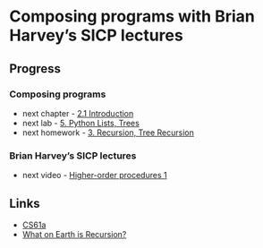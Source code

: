 # Composing programs with Brian Harvey’s SICP lectures

## Progress

### Composing programs

- next chapter - [2.1   Introduction](https://composingprograms.com/pages/21-introduction.html)
- next lab - [5. Python Lists, Trees](https://inst.eecs.berkeley.edu/~cs61a/fa21/lab/lab05)
- next homework - [3. Recursion, Tree Recursion](https://inst.eecs.berkeley.edu/~cs61a/fa21/hw/hw03)

### Brian Harvey’s SICP lectures
-	next video - [Higher-order procedures 1](https://archive.org/details/ucberkeley_webcast_ogIGxEzvnSE)

## Links

- [CS61a](https://cs61a.org/)
- [What on Earth is Recursion?](https://youtu.be/Mv9NEXX1VHc)
